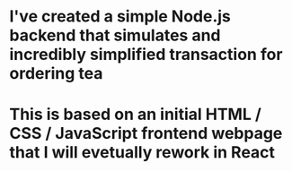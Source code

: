 # I've created a simple Node.js backend that simulates and incredibly simplified transaction for ordering tea

# This is based on an initial HTML / CSS / JavaScript frontend webpage that I will evetually rework in React